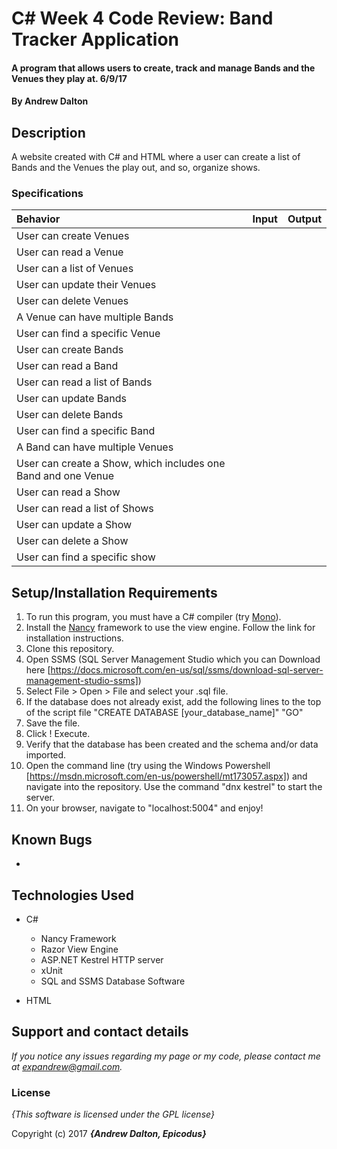 # C# Week 4 Code Review: Band Tracker Application

#### A program that allows users to create, track and manage Bands and the Venues they play at. 6/9/17

#### By **Andrew Dalton**

## Description

A website created with C# and HTML where a user can create a list of Bands and the Venues the play out, and so, organize shows.


### Specifications
| Behavior | Input | Output |
| :------- | :---- | :----- |
| User can create Venues |
| User can read a Venue |
| User can a list of Venues |
| User can update their Venues |
| User can delete Venues |
| A Venue can have multiple Bands |
| User can find a specific Venue |
| User can create Bands |
| User can read a Band |
| User can read a list of Bands|
| User can update Bands |
| User can delete Bands |
| User can find a specific Band |
| A Band can have multiple Venues |
| User can create a Show, which includes one Band and one Venue |
| User can read a Show |
| User can read a list of Shows |
| User can update a Show |
| User can delete a Show |
| User can find a specific show |

## Setup/Installation Requirements

1. To run this program, you must have a C# compiler (try [Mono](http://www.mono-project.com)).
2. Install the [Nancy](http://nancyfx.org/) framework to use the view engine. Follow the link for installation instructions.
3. Clone this repository.
4. Open SSMS (SQL Server Management Studio which you can Download here [https://docs.microsoft.com/en-us/sql/ssms/download-sql-server-management-studio-ssms])
5. Select File > Open > File and select your .sql file.
6. If the database does not already exist, add the following lines to the top of the script file "CREATE DATABASE [your_database_name]" "GO"
7. Save the file.
8. Click ! Execute.
9. Verify that the database has been created and the schema and/or data imported.
10. Open the command line (try using the Windows Powershell [https://msdn.microsoft.com/en-us/powershell/mt173057.aspx]) and navigate into the repository. Use the command "dnx kestrel" to start the server.
11. On your browser, navigate to "localhost:5004" and enjoy!

## Known Bugs
*

## Technologies Used
* C#
  * Nancy Framework
  * Razor View Engine
  * ASP.NET Kestrel HTTP server
  * xUnit
  * SQL and SSMS Database Software

* HTML

## Support and contact details

_If you notice any issues regarding my page or my code, please contact me at expandrew@gmail.com._

### License

*{This software is licensed under the GPL license}*

Copyright (c) 2017 **_{Andrew Dalton, Epicodus}_**
